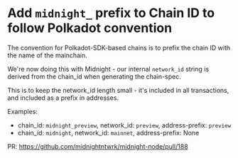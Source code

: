 # Add `midnight_` prefix to Chain ID to follow Polkadot convention

The convention for Polkadot-SDK-based chains is to prefix the chain ID with the name of the mainchain.

We're now doing this with Midnight - our internal `network_id` string is derived from the chain_id when generating the chain-spec.

This is to keep the network_id length small - it's included in all transactions, and included as a prefix in addresses.

Examples:

- chain_id: `midnight_preview`, network_id: `preview`, address-prefix: `preview`
- chain_id: `midnight`, network_id: `mainnet`, address-prefix: None

PR: https://github.com/midnightntwrk/midnight-node/pull/188
